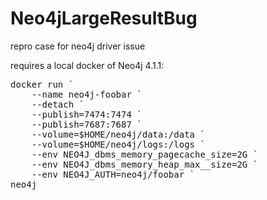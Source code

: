 # Neo4jLargeResultBug
repro case for neo4j driver issue

requires a local docker of Neo4j 4.1.1:

<pre>
docker run `
    --name neo4j-foobar `
    --detach `
    --publish=7474:7474 `
    --publish=7687:7687 `
    --volume=$HOME/neo4j/data:/data `
    --volume=$HOME/neo4j/logs:/logs `
    --env NEO4J_dbms_memory_pagecache_size=2G `
    --env NEO4J_dbms_memory_heap_max__size=2G `
    --env NEO4J_AUTH=neo4j/foobar `
neo4j    
</pre>
